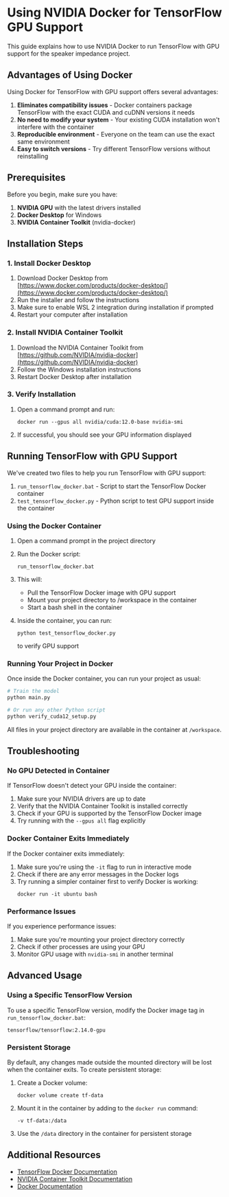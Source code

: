 # Using NVIDIA Docker for TensorFlow GPU Support

This guide explains how to use NVIDIA Docker to run TensorFlow with GPU support for the speaker impedance project.

## Advantages of Using Docker

Using Docker for TensorFlow with GPU support offers several advantages:

1. **Eliminates compatibility issues** - Docker containers package TensorFlow with the exact CUDA and cuDNN versions it needs
2. **No need to modify your system** - Your existing CUDA installation won't interfere with the container
3. **Reproducible environment** - Everyone on the team can use the exact same environment
4. **Easy to switch versions** - Try different TensorFlow versions without reinstalling

## Prerequisites

Before you begin, make sure you have:

1. **NVIDIA GPU** with the latest drivers installed
2. **Docker Desktop** for Windows
3. **NVIDIA Container Toolkit** (nvidia-docker)

## Installation Steps

### 1. Install Docker Desktop

1. Download Docker Desktop from [https://www.docker.com/products/docker-desktop/](https://www.docker.com/products/docker-desktop/)
2. Run the installer and follow the instructions
3. Make sure to enable WSL 2 integration during installation if prompted
4. Restart your computer after installation

### 2. Install NVIDIA Container Toolkit

1. Download the NVIDIA Container Toolkit from [https://github.com/NVIDIA/nvidia-docker](https://github.com/NVIDIA/nvidia-docker)
2. Follow the Windows installation instructions
3. Restart Docker Desktop after installation

### 3. Verify Installation

1. Open a command prompt and run:
   ```
   docker run --gpus all nvidia/cuda:12.0-base nvidia-smi
   ```
2. If successful, you should see your GPU information displayed

## Running TensorFlow with GPU Support

We've created two files to help you run TensorFlow with GPU support:

1. `run_tensorflow_docker.bat` - Script to start the TensorFlow Docker container
2. `test_tensorflow_docker.py` - Python script to test GPU support inside the container

### Using the Docker Container

1. Open a command prompt in the project directory
2. Run the Docker script:
   ```
   run_tensorflow_docker.bat
   ```
3. This will:
   - Pull the TensorFlow Docker image with GPU support
   - Mount your project directory to /workspace in the container
   - Start a bash shell in the container

4. Inside the container, you can run:
   ```
   python test_tensorflow_docker.py
   ```
   to verify GPU support

### Running Your Project in Docker

Once inside the Docker container, you can run your project as usual:

```bash
# Train the model
python main.py

# Or run any other Python script
python verify_cuda12_setup.py
```

All files in your project directory are available in the container at `/workspace`.

## Troubleshooting

### No GPU Detected in Container

If TensorFlow doesn't detect your GPU inside the container:

1. Make sure your NVIDIA drivers are up to date
2. Verify that the NVIDIA Container Toolkit is installed correctly
3. Check if your GPU is supported by the TensorFlow Docker image
4. Try running with the `--gpus all` flag explicitly

### Docker Container Exits Immediately

If the Docker container exits immediately:

1. Make sure you're using the `-it` flag to run in interactive mode
2. Check if there are any error messages in the Docker logs
3. Try running a simpler container first to verify Docker is working:
   ```
   docker run -it ubuntu bash
   ```

### Performance Issues

If you experience performance issues:

1. Make sure you're mounting your project directory correctly
2. Check if other processes are using your GPU
3. Monitor GPU usage with `nvidia-smi` in another terminal

## Advanced Usage

### Using a Specific TensorFlow Version

To use a specific TensorFlow version, modify the Docker image tag in `run_tensorflow_docker.bat`:

```
tensorflow/tensorflow:2.14.0-gpu
```

### Persistent Storage

By default, any changes made outside the mounted directory will be lost when the container exits. To create persistent storage:

1. Create a Docker volume:
   ```
   docker volume create tf-data
   ```

2. Mount it in the container by adding to the `docker run` command:
   ```
   -v tf-data:/data
   ```

3. Use the `/data` directory in the container for persistent storage

## Additional Resources

- [TensorFlow Docker Documentation](https://www.tensorflow.org/install/docker)
- [NVIDIA Container Toolkit Documentation](https://docs.nvidia.com/datacenter/cloud-native/container-toolkit/overview.html)
- [Docker Documentation](https://docs.docker.com/) 